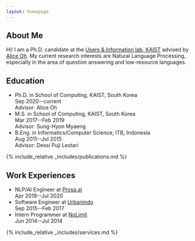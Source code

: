 ```yaml
---
layout: homepage
---
```


## About Me

Hi! I am a Ph.D. candidate at the [Users & Information lab, KAIST](https://uilab.kr/) advised by [Alice Oh](https://aliceoh9.github.io/). My current research interests are Natural Language Processing, especially in the area of question answering and low-resource languages.

## Education

- Ph.D. in School of Computing, KAIST, South Korea
  <br>
  Sep 2020--current
  <br>
  Advisor: Alice Oh
- M.S. in School of Computing, KAIST, South Korea
  <br>
  Mar 2017--Feb 2019
  <br>
  Advisor: Sung-Hyon Myaeng
- B.Eng. in Informatics/Computer Science, ITB, Indonesia
  <br>
  Aug 2011--Jul 2015
  <br>
  Advisor: Dessi Puji Lestari

{% include_relative _includes/publications.md %}

## Work Experiences

- NLP/AI Engineer at [Prosa.ai](https://prosa.ai/)
  <br>
  Apr 2019--Jul 2020
- Software Engineer at [Urbanindo](https://urbanindo.com/)
  <br>
  Sep 2015--Feb 2017
- Intern Programmer at [NoLimit](https://nolimit.id/)
  <br>
  Jun 2014--Jul 2014

{% include_relative _includes/services.md %}
